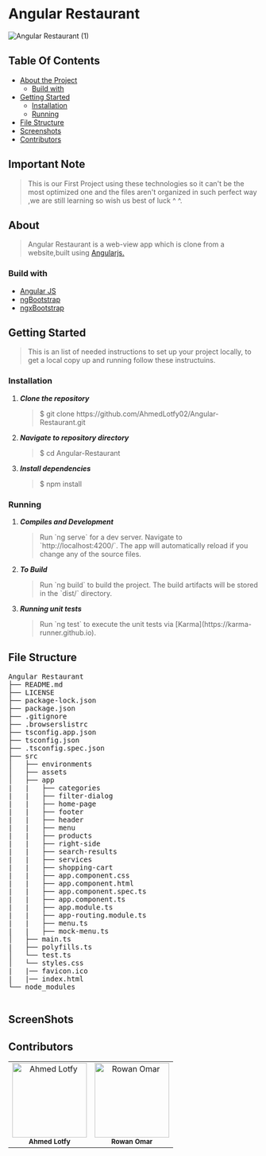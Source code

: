 # Angular Restaurant

![Angular Restaurant (1)](https://user-images.githubusercontent.com/76037906/136150996-dfb3f708-8835-4515-9dbc-16ca6ff32e06.jpg)

 
<h2>Table Of Contents</h2>
<ul>
  <li><a href="#about">About the Project</a>
    <ul><li><a href="#build">Build with</a></li></ul>
  </li>
  <li><a href="#getStarted">Getting Started</a> 
    <ul>
    <li>
      <a href="#installation">Installation</a> 
      </li>
      <li><a href="#Running">Running </a> </li>
    </ul> 
  </li>  
    <li><a href="#structure">File Structure</a></li>
  <li><a href="#screenshots">Screenshots</a> </li>
  <li><a href="#contributors">Contributors</a></li>
  
  
</ul>
<h2>Important Note</h2>
<blockquote>
This is our First Project using these technologies so it can't be the most optimized one and the files aren't organized in such perfect way ,we are still learning so wish us best of luck ^ ^.
</blockquote>
<h2 href="#about">About</h2>
<blockquote>
  <p>Angular Restaurant is a web-view app which is clone from a website,built using <a href="https://angular.io/">Angularjs.</a> </p>
</blockquote>
<h3 href="#build">Build with</h3>
<ul>
  <li><a href="https://angular.io/">Angular JS</a></li>
  <li><a href="https://ng-bootstrap.github.io/">ngBootstrap</a></li>
  <li><a href="https://valor-software.com/ngx-bootstrap/#/">ngxBootstrap</a></li>

</ul>

<h2 href="#getStarted">Getting Started</h2>
<blockquote>
  <p>This is an list of needed instructions to set up your project locally, to get a local copy up and running follow these instructuins.
 </p>
</blockquote>
<h3 href="#installation">Installation</h3>
<ol>
  <li><strong><em>Clone the repository</em></strong>
    <blockquote>$ git clone https://github.com/AhmedLotfy02/Angular-Restaurant.git</blockquote>
  </li>
  <li> 
  <strong><em>Navigate to repository directory
</em></strong>
    <blockquote>$ cd Angular-Restaurant</blockquote>
  </li>
  <li> 
  <strong><em>Install dependencies
</em></strong>
    <blockquote>$ npm install</blockquote>
  </li>
</ol>
<h3 href="#Running">Running</h3>
<ol>
  <li><strong><em>Compiles and Development </em></strong>
    <blockquote>Run `ng serve` for a dev server. Navigate to `http://localhost:4200/`. The app will automatically reload if you change any of the source files.
</blockquote>
  </li>
    <li><strong><em>To Build </em></strong>
    <blockquote>Run `ng build` to build the project. The build artifacts will be stored in the `dist/` directory.

</blockquote>
  </li>
    <li><strong><em>Running unit tests </em></strong>
    <blockquote>Run `ng test` to execute the unit tests via [Karma](https://karma-runner.github.io).
</blockquote>
  </li>
 
</ol>

<h2 href="#structure">File Structure</h2>
 <div> 
  <pre>
Angular Restaurant
├── README.md
├── LICENSE
├── package-lock.json
├── package.json
├── .gitignore
├── .browserslistrc
├── tsconfig.app.json
├── tsconfig.json  
├── .tsconfig.spec.json
├── src
│   ├── environments
│   ├── assets
│   ├── app
|   |   ├── categories
|   |   ├── filter-dialog	
|   |   ├── home-page	
|   |   ├── footer	
|   |   ├── header	
|   |   ├── menu	
|   |   ├── products	
|   |   ├── right-side	
|   |   ├── search-results	
|   |   ├── services	
|   |   ├── shopping-cart	
|   |   ├── app.component.css	
|   |   ├── app.component.html	
|   |   ├── app.component.spec.ts	
|   |   ├── app.component.ts	
|   |   ├── app.module.ts	
|   |   ├── app-routing.module.ts	
|   |   ├── menu.ts
|   |   ├── mock-menu.ts
│   ├── main.ts
|   ├── polyfills.ts
│   └── test.ts
│   └── styles.css
|   |── favicon.ico	
|   |── index.html	
└── node_modules	
  </pre>
</div>

<h2 href="#screenshots">ScreenShots</h2>

<h2 href="#contributors">Contributors</h2>
<table>
  <tbody>
    <tr>
    <td align="center">
  <img src="https://user-images.githubusercontent.com/76037906/132257122-e9ea49d8-a912-4d19-8425-08d3847c96a6.jpg" alt="Ahmed Lotfy" width="150px">
      <br>
      <sub href="https://github.com/AhmedLotfy02"><strong>Ahmed Lotfy</strong></sub>
  </td> 
   <td align="center">
  <img src="https://user-images.githubusercontent.com/76037906/132257488-19d6432e-416a-466e-bbc6-784e9ff7dfdc.jpg" alt="Rowan Omar" width="150px">
      <br>
      <sub href="https://github.com/Rowan-Omar"><strong>Rowan Omar</strong></sub>
  </td> 
    </tr>
  </tbody>
</table>

